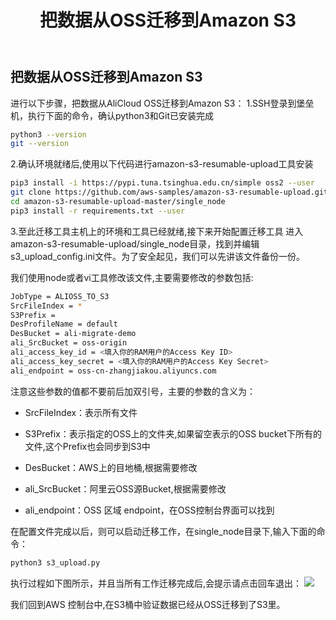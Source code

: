 ﻿---
title: "把数据从OSS迁移到Amazon S3"
chapter: false
weight: 71
---

## 把数据从OSS迁移到Amazon S3

进行以下步骤，把数据从AliCloud OSS迁移到Amazon S3：
1.SSH登录到堡垒机，执行下面的命令，确认python3和Git已安装完成
```bash
python3 --version
git --version
```

2.确认环境就绪后,使用以下代码进行amazon-s3-resumable-upload工具安装
```bash
pip3 install -i https://pypi.tuna.tsinghua.edu.cn/simple oss2 --user
git clone https://github.com/aws-samples/amazon-s3-resumable-upload.git
cd amazon-s3-resumable-upload-master/single_node
pip3 install -r requirements.txt --user
```

3.至此迁移工具主机上的环境和工具已经就绪,接下来开始配置迁移工具
进入amazon-s3-resumable-upload/single_node目录，找到并编辑s3_upload_config.ini文件。为了安全起见，我们可以先讲该文件备份一份。

我们使用node或者vi工具修改该文件,主要需要修改的参数包括:
```bash
JobType = ALIOSS_TO_S3
SrcFileIndex = *
S3Prefix =  
DesProfileName = default
DesBucket = ali-migrate-demo
ali_SrcBucket = oss-origin
ali_access_key_id = <填入你的RAM用户的Access Key ID>
ali_access_key_secret = <填入你的RAM用户的Access Key Secret>
ali_endpoint = oss-cn-zhangjiakou.aliyuncs.com
```

注意这些参数的值都不要前后加双引号，主要的参数的含义为：
* SrcFileIndex：表示所有文件

* S3Prefix：表示指定的OSS上的文件夹,如果留空表示的OSS bucket下所有的文件,这个Prefix也会同步到S3中

* DesBucket：AWS上的目地桶,根据需要修改

* ali_SrcBucket：阿里云OSS源Bucket,根据需要修改

* ali_endpoint：OSS 区域 endpoint，在OSS控制台界面可以找到

在配置文件完成以后，则可以启动迁移工作，在single_node目录下,输入下面的命令：
```bash
python3 s3_upload.py
```

执行过程如下图所示，并且当所有工作迁移完成后,会提示请点击回车退出：
![](/images/ObjectStorageMigration/upload2.png)

我们回到AWS 控制台中,在S3桶中验证数据已经从OSS迁移到了S3里。
